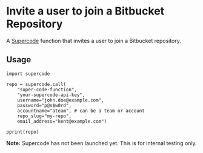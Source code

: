 # Invite a user to join a Bitbucket Repository

A [Supercode](http://gosupercode.com) function that invites a user to join a Bitbucket repository.

## Usage

```
import supercode

repo = supercode.call(
    "super-code-function",
    "your-supercode-api-key",
    username="john.doe@example.com",
    password="p@s$w0rd",
    accountname="ateam", # can be a team or account
    repo_slug="my-repo",
    email_address="kent@example.com")

pprint(repo)
```

**Note:** Supercode has not been launched yet. This is for internal testing only.
